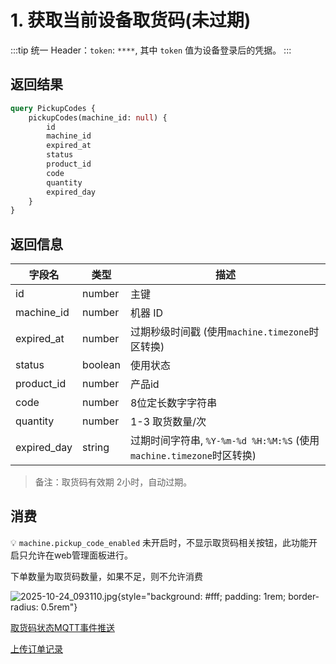 # 1. 获取当前设备取货码(未过期)

:::tip
统一 Header：`token`: `****`, 其中 `token` 值为设备登录后的凭据。
:::

## 返回结果

```graphql
query PickupCodes {
    pickupCodes(machine_id: null) {
        id
        machine_id
        expired_at
        status
        product_id
        code
        quantity
        expired_day
    }
}
```

## 返回信息

| 字段名         | 类型      | 描述                                                      |
|-------------|---------|---------------------------------------------------------|
| id          | number  | 主键                                                      |
| machine_id  | number  | 机器 ID                                                   |
| expired_at  | number  | 过期秒级时间戳 (使用`machine.timezone`时区转换)                      |
| status      | boolean | 使用状态                                                    |
| product_id  | number  | 产品id                                                    |
| code        | number  | 8位定长数字字符串                                               |
| quantity    | number  | 1-3 取货数量/次                                              |
| expired_day | string  | 过期时间字符串, `%Y-%m-%d %H:%M:%S` (使用`machine.timezone`时区转换) |

> 备注：取货码有效期 2小时，自动过期。

## 消费

💡 `machine.pickup_code_enabled` 未开启时，不显示取货码相关按钮，此功能开启只允许在web管理面板进行。

下单数量为取货码数量，如果不足，则不允许消费

![2025-10-24_093110.jpg](/images/2025-10-24_093110.jpg){style="background: #fff; padding: 1rem; border-radius: 0.5rem"}

[取货码状态MQTT事件推送](/mqtt/publish/client.pickup_codes.put)

[上传订单记录](/standalone/batch_upload_orders)
